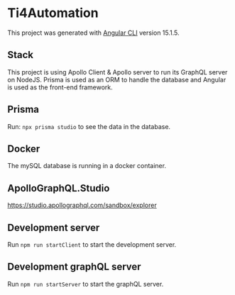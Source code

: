 # Ti4Automation

This project was generated with [Angular CLI](https://github.com/angular/angular-cli) version 15.1.5.

## Stack
This project is using Apollo Client & Apollo server to run its GraphQL server on NodeJS. Prisma is used as an ORM to handle the database and Angular is used as the front-end framework.

## Prisma 
Run: `npx prisma studio` to see the data in the database.

## Docker
The mySQL database is running in a docker container.

## ApolloGraphQL.Studio
https://studio.apollographql.com/sandbox/explorer

## Development server
Run `npm run startClient` to start the development server.

## Development graphQL server
Run `npm run startServer` to start the graphQL server.
